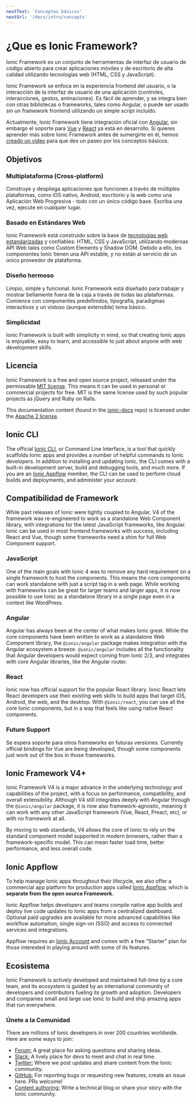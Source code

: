 ```yaml
---
nextText: 'Conceptos básicos'
nextUrl: '/docs/intro/concepts'
---
```


# ¿Que es Ionic Framework?

<!-- TOC goes here -->

Ionic Framework es un conjunto de herramientas de interfaz de usuario de código abierto para crear aplicaciones móviles y de escritorio de alta calidad utilizando tecnologías web (HTML, CSS y JavaScript).

Ionic Framework se enfoca en la experiencia frontend del usuario, o la interacción de la interfaz de usuario de una aplicación (controles, interacciones, gestos, animaciones). Es fácil de aprender, y se integra bien con otras bibliotecas o frameworks, tales como Angular, o puede ser usado sin un framework frontend utilizando un simple script incluido.

Actualmente, Ionic Framework tiene integración oficial con [Angular](/docs/angular/overview), sin embargo el soporte para [Vue](/docs/react) y [React](/docs/vue/overview) ya está en desarrollo. Si quieres aprender más sobre Ionic Framework antes de sumergirte en él, hemos <a href="https://youtu.be/p3AN3igqiRc" target="_blank">creado un vídeo</a> para que des un paseo por los conceptos básicos.

## Objetivos

### Multiplataforma (Cross-platform)

Construye y despliega aplicaciones que funcionen a través de múltiples plataformas, como iOS nativo, Android, escritorio y la web como una Aplicación Web Progresiva - todo con un único código base. Escriba una vez, ejecute en cualquier lugar.

### Basado en Estándares Web

Ionic Framework está construido sobre la base de [tecnologías web estandarizadas](/docs/faq/glossary#web-standards) y confiables: HTML, CSS y JavaScript, utilizando modernas API Web tales como Custom Elements y Shadow DOM. Debido a ello, los componentes Ionic tienen una API estable, y no están al servicio de un único proveedor de plataforma.

### Diseño hermoso

Limpio, simple y funcional. Ionic Framework está diseñado para trabajar y mostrar bellamente fuera de la caja a través de todas las plataformas. Comience con componentes predefinidos, tipografía, paradigmas interactivos y un vistoso (aunque extensible) tema básico.

### Simplicidad

Ionic Framework is built with simplicity in mind, so that creating Ionic apps is enjoyable, easy to learn, and accessible to just about anyone with web development skills.

## Licencia

Ionic Framework is a free and open source project, released under the permissable <a href="https://opensource.org/licenses/MIT" target="_blank">MIT license</a>. This means it can be used in personal or commercial projects for free. MIT is the same license used by such popular projects as jQuery and Ruby on Rails.

This documentation content (found in the <a href="https://github.com/ionic-team/ionic-docs" target="_blank">ionic-docs</a> repo) is licensed under the <a href="https://www.apache.org/licenses/LICENSE-2.0" target="_blank">Apache 2 license</a>.

## Ionic CLI

The official [Ionic CLI](/docs/cli), or Command Line Interface, is a tool that quickly scaffolds Ionic apps and provides a number of helpful commands to Ionic developers. In addition to installing and updating Ionic, the CLI comes with a built-in development server, build and debugging tools, and much more. If you are an [Ionic Appflow](#ionic-appflow) member, the CLI can be used to perform cloud builds and deployments, and administer your account.

## Compatibilidad de Framework

While past releases of Ionic were tightly coupled to Angular, V4 of the framework was re-engineered to work as a standalone Web Component library, with integrations for the latest JavaScript frameworks, like Angular. Ionic can be used in most frontend frameworks with success, including React and Vue, though some frameworks need a shim for full Web Component support.

### JavaScript

One of the main goals with Ionic 4 was to remove any hard requirement on a single framework to host the components. This means the core components can work standalone with just a script tag in a web page. While working with frameworks can be great for larger teams and larger apps, it is now possible to use Ionic as a standalone library in a single page even in a context like WordPress.

### Angular

Angular has always been at the center of what makes Ionic great. While the core components have been written to work as a standalone Web Component library, the `@ionic/angular` package makes integration with the Angular ecosystem a breeze. `@ionic/angular` includes all the functionality that Angular developers would expect coming from Ionic 2/3, and integrates with core Angular libraries, like the Angular router.

### React

Ionic now has official support for the popular React library. Ionic React lets React developers use their existing web skills to build apps that target iOS, Android, the web, and the desktop. With `@ionic/react`, you can use all the core Ionic components, but in a way that feels like using native React components.

### Future Support

Se espera soporte para otros frameworks en futuras versiones. Currently official bindings for Vue are being developed, though some components just work out of the box in those frameworks.

## Ionic Framework V4+

Ionic Framework V4 is a major advance in the underlying technology and capabilities of the project, with a focus on performance, compatibility, and overall extensibility. Although V4 still integrates deeply with Angular through the `@ionic/angular` package, it is now also framework-agnostic, meaning it can work with any other JavaScript framework (Vue, React, Preact, etc), or with no framework at all.

By moving to web standards, V4 allows the core of Ionic to rely on the standard component model supported in modern browsers, rather than a framework-specific model. This can mean faster load time, better performance, and less overall code.

## Ionic Appflow

To help manage Ionic apps throughout their lifecycle, we also offer a commercial app platform for production apps called <a href="https://ionicframework.com/appflow" target="_blank">Ionic Appflow</a>, which is **separate from the open source Framework.**

Ionic Appflow helps developers and teams compile native app builds and deploy live code updates to Ionic apps from a centralized dashboard. Optional paid upgrades are available for more advanced capabilities like workflow automation, single sign-on (SSO) and access to connected services and integrations.

Appflow requires an <a href="https://dashboard.ionicframework.com/signup" target="_blank">Ionic Account</a> and comes with a free “Starter” plan for those interested in playing around with some of its features.

## Ecosistema

Ionic Framework is actively developed and maintained full-time by a core team, and its ecosystem is guided by an international community of developers and contributors fueling its growth and adoption. Developers and companies small and large use Ionic to build and ship amazing apps that run everywhere.

### Únete a la Comunidad

There are millions of Ionic developers in over 200 countries worldwide. Here are some ways to join:

* <a href="https://forum.ionicframework.com/" target="_blank">Forum:</a> A great place for asking questions and sharing ideas.
* <a href="https://ionicworldwide.herokuapp.com/" target="_blank">Slack:</a> A lively place for devs to meet and chat in real time.
* <a href="https://twitter.com/Ionicframework" target="_blank">Twitter:</a> Where we post updates and share content from the Ionic community.
* <a href="https://github.com/ionic-team/ionic" target="_blank">GitHub:</a> For reporting bugs or requesting new features, create an issue here. PRs welcome!
* <a href="https://ionicframework.com/contributors" target="_blank">Content authoring:</a> Write a technical blog or share your story with the Ionic community.